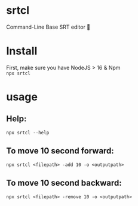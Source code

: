 # srtcl
Command-Line Base SRT editor 🚀


# Install
First, make sure you have NodeJS > 16 & Npm <br>
`npx srtcl`

# usage

## Help:
`npx srtcl --help`

## To move 10 second forward:
`npx srtcl <filepath> -add 10 -o <outputpath>`

## To move 10 second backward:
`npx srtcl <filepath> -remove 10 -o <outputpath>`


